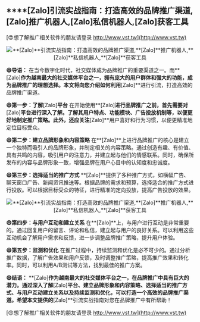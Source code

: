 ## ****[Zalo]**引流实战指南：打造高效的品牌推广渠道,**[Zalo]**推广机器人,**[Zalo]**私信机器人,**[Zalo]**获客工具**

[😍想了解推广相关软件的朋友请登录 http://www.vst.tw](http://www.vst.tw)

 <center><img src="https://vst.tw/MP4/tuiguang/png/3.png" alt="**[Zalo]**引流实战指南：打造高效的品牌推广渠道,**[Zalo]**推广机器人,**[Zalo]**私信机器人,**[Zalo]**获客工具"></center>

**😄导语：**
在当今数字化时代，社交媒体成为品牌推广的重要渠道之一。而**[Zalo]**作为越南最大的社交媒体平台之一，拥有庞大的用户群体和强大的功能，成为品牌推广的理想选择。本文将向您介绍如何利用**[Zalo]**进行引流，打造高效的品牌推广渠道。

**😄第一步：了解**[Zalo]**平台**
在开始使用**[Zalo]**进行品牌推广之前，首先需要对**[Zalo]**平台进行深入了解。了解其用户特点、功能模块、广告投放机制等，以便更好地制定推广策略。此外，还应关注**[Zalo]**用户喜好和行为习惯，以便更精准地定位目标受众。

**😄第二步：建立品牌形象和内容策略**
在**[Zalo]**上进行品牌推广的核心是建立一个独特而吸引人的品牌形象，并制定相关的内容策略。通过创造有趣、有价值、具有共鸣的内容，吸引用户的注意力，并建立起与他们的情感联系。同时，确保所发布的内容与品牌形象一致，增强品牌在用户心目中的认知度和忠诚度。

**😄第三步：选择适当的推广方式**
**[Zalo]**提供了多种推广方式，如横幅广告、聊天窗口广告、新闻资讯推送等。根据品牌的需求和预算，选择适合的推广方式进行投放。可以根据目标受众的特征，进行精准的定向投放，提高广告投放的效果。

 <center><img src="https://vst.tw/MP4/tuiguang/png/4.png" alt="**[Zalo]**引流实战指南：打造高效的品牌推广渠道,**[Zalo]**推广机器人,**[Zalo]**私信机器人,**[Zalo]**获客工具"></center>

**😄第四步：与用户互动和建立关系**
在**[Zalo]**上，与用户进行互动是非常重要的。通过回复用户的留言、评论和私信，建立起与用户的良好关系。可以利用这些互动机会了解用户需求和反馈，进一步调整品牌推广策略，提升用户体验。

**😄第五步：监测和优化**
在推广过程中，持续监测和优化是必不可少的。通过分析推广数据，了解广告效果和用户反馈，及时调整推广策略，提高推广效果和转化率。同时，可以利用A/B测试等方法，找到最佳的推广方案。

**😄结语：**
**[Zalo]**作为越南最大的社交媒体平台之一，在品牌推广中具有巨大的潜力。通过深入了解**[Zalo]**平台、建立品牌形象和内容策略、选择适当的推广方式、与用户互动建立关系以及持续监测和优化，可以打造一个高效的品牌推广渠道。希望本文提供的**[Zalo]**引流实战指南对您在品牌推广中有所帮助！

[😍想了解推广相关软件的朋友请登录 http://www.vst.tw](http://www.vst.tw)



